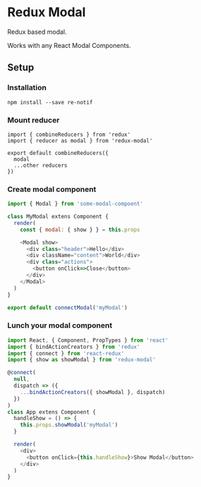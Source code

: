 # Redux Modal

Redux based modal.

Works with any React Modal Components.

## Setup

### Installation

```
npm install --save re-notif
```

### Mount reducer

```
import { combineReducers } from 'redux'
import { reducer as modal } from 'redux-modal'

export default combineReducers({
  modal
  ...other reducers
})
```

### Create modal component

```javascript
import { Modal } from 'some-modal-compoent'

class MyModal extens Component {
  render(
    const { modal: { show } } = this.props

    <Modal show>
      <div class="header">Hello</div>
      <div className="content">World</div>
      <div class="actions">
        <button onClick=>Close</button>
      </div>
    </Modal>
  )
}

export default connectModal('myModal')
```

### Lunch your modal component

```javascript
import React, { Component, PropTypes } from 'react'
import { bindActionCreators } from 'redux'
import { connect } from 'react-redux'
import { show as showModal } from 'redux-modal'

@connect(
  null,
  dispatch => ({
    ...bindActionCreators({ showModal }, dispatch)
  })
)
class App extens Component {
  handleShow = () => {
    this.props.showModal('myModal')
  }

  render(
    <div>
      <button onClick={this.handleShow}>Show Modal</button>
    </div>
  )
}
```
